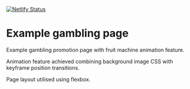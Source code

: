 [![Netlify Status](https://api.netlify.com/api/v1/badges/f78f4e40-ec36-455b-b6b0-c2aae570f435/deploy-status?branch=main)](https://app.netlify.com/sites/example-landing-page-gambling/deploys)

# Example gambling page

<p>Example gambling promotion page with fruit machine animation feature.</p>
<p>Animation feature achieved combining background image CSS with keyframe position transitions.</p>
<p>Page layout utilised using flexbox.</p>
